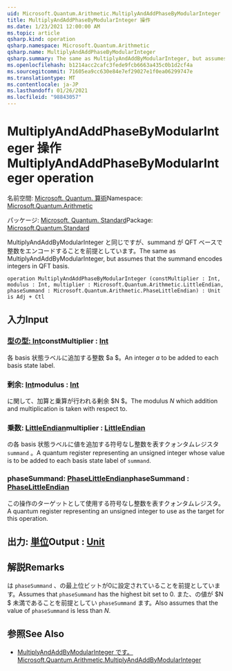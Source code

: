 ```yaml
---
uid: Microsoft.Quantum.Arithmetic.MultiplyAndAddPhaseByModularInteger
title: MultiplyAndAddPhaseByModularInteger 操作
ms.date: 1/23/2021 12:00:00 AM
ms.topic: article
qsharp.kind: operation
qsharp.namespace: Microsoft.Quantum.Arithmetic
qsharp.name: MultiplyAndAddPhaseByModularInteger
qsharp.summary: The same as MultiplyAndAddByModularInteger, but assumes that the summand encodes integers in QFT basis.
ms.openlocfilehash: b1214acc2cafc3fede9fcb6663a435c0b1d2cf4a
ms.sourcegitcommit: 71605ea9cc630e84e7ef29027e1f0ea06299747e
ms.translationtype: MT
ms.contentlocale: ja-JP
ms.lasthandoff: 01/26/2021
ms.locfileid: "98843057"
---
```

# <a name="multiplyandaddphasebymodularinteger-operation"></a><span data-ttu-id="28aa3-102">MultiplyAndAddPhaseByModularInteger 操作</span><span class="sxs-lookup"><span data-stu-id="28aa3-102">MultiplyAndAddPhaseByModularInteger operation</span></span>

<span data-ttu-id="28aa3-103">名前空間: [Microsoft. Quantum. 算術](xref:Microsoft.Quantum.Arithmetic)</span><span class="sxs-lookup"><span data-stu-id="28aa3-103">Namespace: [Microsoft.Quantum.Arithmetic](xref:Microsoft.Quantum.Arithmetic)</span></span>

<span data-ttu-id="28aa3-104">パッケージ: [Microsoft. Quantum. Standard](https://nuget.org/packages/Microsoft.Quantum.Standard)</span><span class="sxs-lookup"><span data-stu-id="28aa3-104">Package: [Microsoft.Quantum.Standard](https://nuget.org/packages/Microsoft.Quantum.Standard)</span></span>


<span data-ttu-id="28aa3-105">MultiplyAndAddByModularInteger と同じですが、summand が QFT ベースで整数をエンコードすることを前提としています。</span><span class="sxs-lookup"><span data-stu-id="28aa3-105">The same as MultiplyAndAddByModularInteger, but assumes that the summand encodes integers in QFT basis.</span></span>

```qsharp
operation MultiplyAndAddPhaseByModularInteger (constMultiplier : Int, modulus : Int, multiplier : Microsoft.Quantum.Arithmetic.LittleEndian, phaseSummand : Microsoft.Quantum.Arithmetic.PhaseLittleEndian) : Unit is Adj + Ctl
```


## <a name="input"></a><span data-ttu-id="28aa3-106">入力</span><span class="sxs-lookup"><span data-stu-id="28aa3-106">Input</span></span>

### <a name="constmultiplier--int"></a><span data-ttu-id="28aa3-107">[型の型: Int](xref:microsoft.quantum.lang-ref.int)</span><span class="sxs-lookup"><span data-stu-id="28aa3-107">constMultiplier : [Int](xref:microsoft.quantum.lang-ref.int)</span></span>

<span data-ttu-id="28aa3-108">各 basis 状態ラベルに追加する整数 $a $。</span><span class="sxs-lookup"><span data-stu-id="28aa3-108">An integer $a$ to be added to each basis state label.</span></span>


### <a name="modulus--int"></a><span data-ttu-id="28aa3-109">剰余: [Int](xref:microsoft.quantum.lang-ref.int)</span><span class="sxs-lookup"><span data-stu-id="28aa3-109">modulus : [Int](xref:microsoft.quantum.lang-ref.int)</span></span>

<span data-ttu-id="28aa3-110">に関して、加算と乗算が行われる剰余 $N $。</span><span class="sxs-lookup"><span data-stu-id="28aa3-110">The modulus $N$ which addition and multiplication is taken with respect to.</span></span>


### <a name="multiplier--littleendian"></a><span data-ttu-id="28aa3-111">乗数: [LittleEndian](xref:Microsoft.Quantum.Arithmetic.LittleEndian)</span><span class="sxs-lookup"><span data-stu-id="28aa3-111">multiplier : [LittleEndian](xref:Microsoft.Quantum.Arithmetic.LittleEndian)</span></span>

<span data-ttu-id="28aa3-112">の各 basis 状態ラベルに値を追加する符号なし整数を表すクォンタムレジスタ `summand` 。</span><span class="sxs-lookup"><span data-stu-id="28aa3-112">A quantum register representing an unsigned integer whose value is to be added to each basis state label of `summand`.</span></span>


### <a name="phasesummand--phaselittleendian"></a><span data-ttu-id="28aa3-113">phaseSummand: [PhaseLittleEndian](xref:Microsoft.Quantum.Arithmetic.PhaseLittleEndian)</span><span class="sxs-lookup"><span data-stu-id="28aa3-113">phaseSummand : [PhaseLittleEndian](xref:Microsoft.Quantum.Arithmetic.PhaseLittleEndian)</span></span>

<span data-ttu-id="28aa3-114">この操作のターゲットとして使用する符号なし整数を表すクォンタムレジスタ。</span><span class="sxs-lookup"><span data-stu-id="28aa3-114">A quantum register representing an unsigned integer to use as the target for this operation.</span></span>



## <a name="output--unit"></a><span data-ttu-id="28aa3-115">出力: [単位](xref:microsoft.quantum.lang-ref.unit)</span><span class="sxs-lookup"><span data-stu-id="28aa3-115">Output : [Unit](xref:microsoft.quantum.lang-ref.unit)</span></span>



## <a name="remarks"></a><span data-ttu-id="28aa3-116">解説</span><span class="sxs-lookup"><span data-stu-id="28aa3-116">Remarks</span></span>

<span data-ttu-id="28aa3-117">は `phaseSummand` 、の最上位ビットが0に設定されていることを前提としています。</span><span class="sxs-lookup"><span data-stu-id="28aa3-117">Assumes that `phaseSummand` has the highest bit set to 0.</span></span>
<span data-ttu-id="28aa3-118">また、の値が $N $ 未満であることを前提としてい `phaseSummand` ます。</span><span class="sxs-lookup"><span data-stu-id="28aa3-118">Also assumes that the value of `phaseSummand` is less than $N$.</span></span>

## <a name="see-also"></a><span data-ttu-id="28aa3-119">参照</span><span class="sxs-lookup"><span data-stu-id="28aa3-119">See Also</span></span>

- [<span data-ttu-id="28aa3-120">MultiplyAndAddByModularInteger です。</span><span class="sxs-lookup"><span data-stu-id="28aa3-120">Microsoft.Quantum.Arithmetic.MultiplyAndAddByModularInteger</span></span>](xref:Microsoft.Quantum.Arithmetic.MultiplyAndAddByModularInteger)